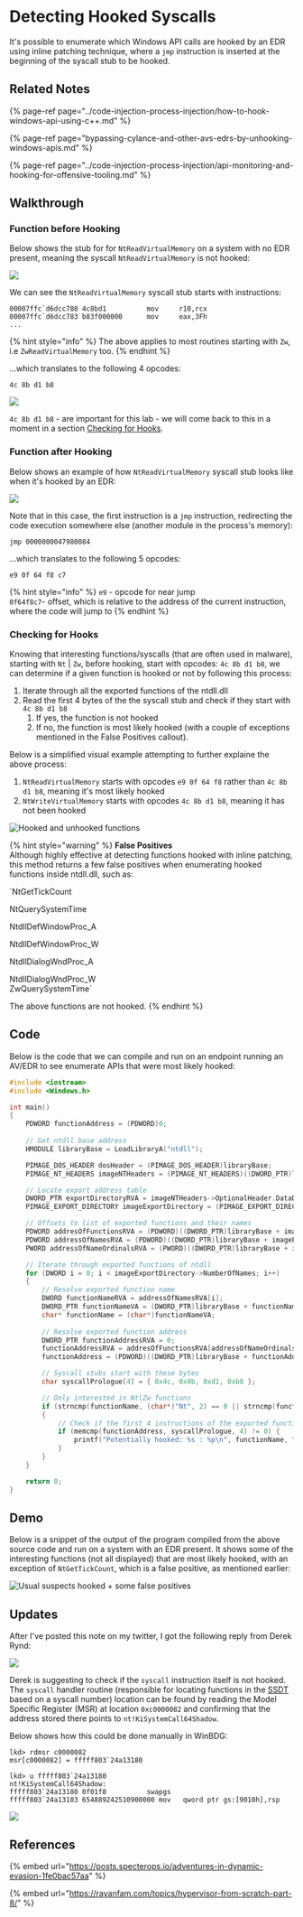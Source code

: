 # Detecting Hooked Syscalls

It's possible to enumerate which Windows API calls are hooked by an EDR using inline patching technique, where a `jmp` instruction is inserted at the beginning of the syscall stub to be hooked.

## Related Notes

{% page-ref page="../code-injection-process-injection/how-to-hook-windows-api-using-c++.md" %}

{% page-ref page="bypassing-cylance-and-other-avs-edrs-by-unhooking-windows-apis.md" %}

{% page-ref page="../code-injection-process-injection/api-monitoring-and-hooking-for-offensive-tooling.md" %}

## Walkthrough

### Function before Hooking

Below shows the stub for for `NtReadVirtualMemory` on a system with no EDR present, meaning the syscall `NtReadVirtualMemory` is not hooked:

![](../../.gitbook/assets/image%20%28587%29.png)

We can see the `NtReadVirtualMemory` syscall stub starts with instructions:

```text
00007ffc`d6dcc780 4c8bd1          mov     r10,rcx
00007ffc`d6dcc783 b83f000000      mov     eax,3Fh
...
```

{% hint style="info" %}
The above applies to most routines starting with `Zw`, i.e `ZwReadVirtualMemory` too.
{% endhint %}

...which translates to the following 4 opcodes:

```text
4c 8b d1 b8
```

![](../../.gitbook/assets/image%20%28574%29.png)

`4c 8b d1 b8` - are important for this lab - we will come back to this in a moment in a section [Checking for Hooks](detecting-hooked-syscall-functions.md#checking-for-hooks).

### Function after Hooking

Below shows an example of how `NtReadVirtualMemory` syscall stub looks like when it's hooked by an EDR:

![](../../.gitbook/assets/image%20%28569%29.png)

Note that in this case, the first instruction is a `jmp` instruction, redirecting the code execution somewhere else \(another module in the process's memory\):

```text
jmp 0000000047980084
```

...which translates to the following 5 opcodes:

```text
e9 0f 64 f8 c7
```

{% hint style="info" %}
`e9` - opcode for near jump  
`0f64f8c7`- offset, which is relative to the address of the current instruction, where the code will jump to
{% endhint %}

### Checking for Hooks

Knowing that interesting functions/syscalls \(that are often used in malware\), starting with `Nt` \| `Zw`, before hooking, start with opcodes: `4c 8b d1 b8`, we can determine if a given function is hooked or not by following this process:

1. Iterate through all the exported functions of the ntdll.dll
2. Read the first 4 bytes of the the syscall stub and check if they start with `4c 8b d1 b8`
   1. If yes, the function is not hooked
   2. If no, the function is most likely hooked \(with a couple of exceptions mentioned in the False Positives callout\).

Below is a simplified visual example attempting to further explaine the above process:

1. `NtReadVirtualMemory` starts with opcodes `e9 0f 64 f8` rather than `4c 8b d1 b8`, meaning it's most likely hooked
2. `NtWriteVirtualMemory` starts with opcodes `4c 8b d1 b8`, meaning it has not been hooked

![Hooked and unhooked functions](../../.gitbook/assets/image%20%28642%29.png)

{% hint style="warning" %}
**False Positives**  
Although highly effective at detecting functions hooked with inline patching, this method returns a few false positives when enumerating hooked functions inside ntdll.dll, such as:  
  
`NtGetTickCount  
NtQuerySystemTime  
NtdllDefWindowProc_A  
NtdllDefWindowProc_W  
NtdllDialogWndProc_A  
NtdllDialogWndProc_W  
ZwQuerySystemTime`

The above functions are not hooked.
{% endhint %}

## Code

Below is the code that we can compile and run on an endpoint running an AV/EDR to see enumerate APIs that were most likely hooked:

```cpp
#include <iostream>
#include <Windows.h>

int main()
{
	PDWORD functionAddress = (PDWORD)0;
	
	// Get ntdll base address
	HMODULE libraryBase = LoadLibraryA("ntdll");

	PIMAGE_DOS_HEADER dosHeader = (PIMAGE_DOS_HEADER)libraryBase;
	PIMAGE_NT_HEADERS imageNTHeaders = (PIMAGE_NT_HEADERS)((DWORD_PTR)libraryBase + dosHeader->e_lfanew);

	// Locate export address table
	DWORD_PTR exportDirectoryRVA = imageNTHeaders->OptionalHeader.DataDirectory[IMAGE_DIRECTORY_ENTRY_EXPORT].VirtualAddress;
	PIMAGE_EXPORT_DIRECTORY imageExportDirectory = (PIMAGE_EXPORT_DIRECTORY)((DWORD_PTR)libraryBase + exportDirectoryRVA);

	// Offsets to list of exported functions and their names
	PDWORD addresOfFunctionsRVA = (PDWORD)((DWORD_PTR)libraryBase + imageExportDirectory->AddressOfFunctions);
	PDWORD addressOfNamesRVA = (PDWORD)((DWORD_PTR)libraryBase + imageExportDirectory->AddressOfNames);
	PWORD addressOfNameOrdinalsRVA = (PWORD)((DWORD_PTR)libraryBase + imageExportDirectory->AddressOfNameOrdinals);

	// Iterate through exported functions of ntdll
	for (DWORD i = 0; i < imageExportDirectory->NumberOfNames; i++)
	{
		// Resolve exported function name
		DWORD functionNameRVA = addressOfNamesRVA[i];
		DWORD_PTR functionNameVA = (DWORD_PTR)libraryBase + functionNameRVA;
		char* functionName = (char*)functionNameVA;
		
		// Resolve exported function address
		DWORD_PTR functionAddressRVA = 0;
		functionAddressRVA = addresOfFunctionsRVA[addressOfNameOrdinalsRVA[i]];
		functionAddress = (PDWORD)((DWORD_PTR)libraryBase + functionAddressRVA);

		// Syscall stubs start with these bytes
		char syscallPrologue[4] = { 0x4c, 0x8b, 0xd1, 0xb8 };

		// Only interested in Nt|Zw functions
		if (strncmp(functionName, (char*)"Nt", 2) == 0 || strncmp(functionName, (char*)"Zw", 2) == 0)
		{
			// Check if the first 4 instructions of the exported function are the same as the sycall's prologue
			if (memcmp(functionAddress, syscallPrologue, 4) != 0) {
				printf("Potentially hooked: %s : %p\n", functionName, functionAddress);
			}
		}
	}

	return 0;
}
```

## Demo

Below is a snippet of the output of the program compiled from the above source code and run on a system with an EDR present. It shows some of the interesting functions \(not all displayed\) that are most likely hooked, with an exception of `NtGetTickCount`, which is a false positive, as mentioned earlier:

![Usual suspects hooked + some false positives](../../.gitbook/assets/image%20%28605%29.png)

## Updates

After I've posted this note on my twitter, I got the following reply from Derek Rynd:

![](../../.gitbook/assets/image%20%28559%29.png)

Derek is suggesting to check if the `syscall` instruction itself is not hooked. The `syscall` handler routine \(responsible for locating functions in the [SSDT](../../miscellaneous-reversing-forensics/windows-linux-os-internals/glimpse-into-ssdt-in-windows-x64-kernel.md) based on a syscall number\) location can be found by reading the Model Specific Register \(MSR\) at location `0xc0000082` and confirming that the address stored there points to `nt!KiSystemCall64Shadow`. 

Below shows how this could be done manually in WinBDG:

```text
lkd> rdmsr c0000082
msr[c0000082] = fffff803`24a13180

lkd> u fffff803`24a13180
nt!KiSystemCall64Shadow:
fffff803`24a13180 0f01f8          swapgs
fffff803`24a13183 654889242510900000 mov   qword ptr gs:[9010h],rsp
```

![](../../.gitbook/assets/image%20%28693%29.png)

## References

{% embed url="https://posts.specterops.io/adventures-in-dynamic-evasion-1fe0bac57aa" %}

{% embed url="https://rayanfam.com/topics/hypervisor-from-scratch-part-8/" %}

